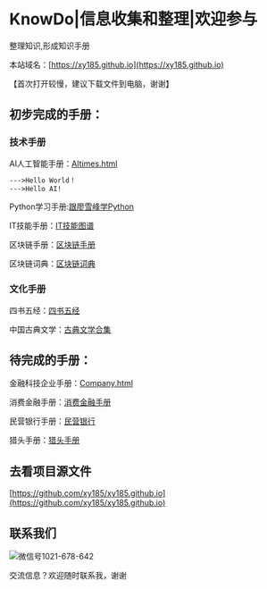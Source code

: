 # KnowDo|信息收集和整理|欢迎参与


整理知识,形成知识手册

本站域名：[https://xy185.github.io](https://xy185.github.io)

【首次打开较慢，建议下载文件到电脑，谢谢】


## 初步完成的手册：

### 技术手册



AI人工智能手册：[AItimes.html](https://xy185.github.io/tech/AI/Aitimes20190101.html)

```markdown
--->Hello World！
--->Hello AI!
```

Python学习手册:[跟廖雪峰学Python](https://xy185.github.io/tech/learnpythonwithlxf20181108.html)

IT技能手册：[IT技能图谱](https://xy185.github.io/tech/skills/skillsmap20190101.html)

区块链手册：[区块链手册](https://xy185.github.io/tech/blockchain/blockchainguidebook20181215.html)

区块链词典：[区块链词典](https://xy185.github.io/tech/blockchain/blockchaindictionary20181119.html)


### 文化手册

四书五经：[四书五经](https://xy185.github.io/culture/china/9classicbookofChina20181219.html)

中国古典文学：[古典文学合集](https://xy185.github.io/culture/china/gudianwenxue20181220.html)

## 待完成的手册：


金融科技企业手册：[Company.html](https://xy185.github.io/company/company20181106.html)

消费金融手册：[消费金融手册](https://xy185.github.io/fi/consumerfinance/consumerfinance20181224.html)

民营银行手册：[民营银行](https://xy185.github.io/fi/bank/pbanks20181227.html)

猎头手册：[猎头手册](https://xy185.github.io/HRM/hunter20181225.html)




## 去看项目源文件

[https://github.com/xy185/xy185.github.io](https://github.com/xy185/xy185.github.io)

## 联系我们

![微信号1021-678-642](https://upload-images.jianshu.io/upload_images/14217605-2b7ffa03c644ba1e.jpg?imageMogr2/auto-orient/strip%7CimageView2/2/w/181/format/webp)

交流信息？欢迎随时联系我，谢谢


